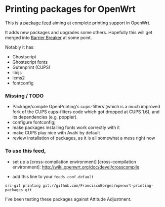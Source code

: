 # Printing packages for OpenWrt

This is a [package feed] aiming at complete printing support in OpenWrt.

[package feed]: http://wiki.openwrt.org/doc/devel/feeds

It adds new packages and upgrades some others. Hopefully this will get
merged into [Barrier Breaker] at some point.

Notably it has:
- Ghostscript
- Ghostscript fonts
- Gutenprint (CUPS)
- libijs
- lcms2
- fontconfig

[Barrier Breaker]: https://dev.openwrt.org/milestone/Barrier%20Breaker%20%28trunk%29

### Missing / TODO

- Package/compile OpenPrinting's cups-filters (which is a much improved fork of the CUPS cups-filters code which got dropped at CUPS 1.6), and its dependencies (e.g. poppler).
- configure fontconfig;
- make packages installing fonts work correctly with it
- make CUPS play nice with Avahi by default
- review installation of packages, as it is all somewhat a mess right now

### To use this feed,

- set up a [cross-compilation environment]
[cross-compilation environment]: http://wiki.openwrt.org/doc/devel/crosscompile

- add this line to your `feeds.conf.default`

```
src-git printing git://github.com/FranciscoBorges/openwrt-printing-packages.git
```

I've been testing these packages against Attitude Adjustment.
